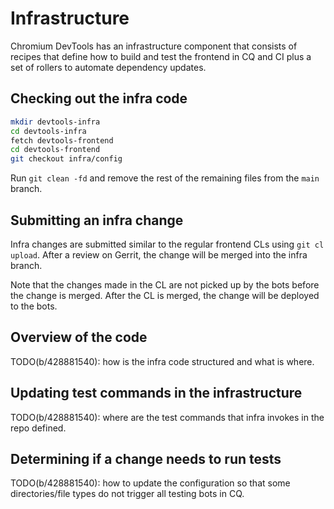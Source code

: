 # Infrastructure

Chromium DevTools has an infrastructure component that consists of
recipes that define how to build and test the frontend in CQ and CI
plus a set of rollers to automate dependency updates.

## Checking out the infra code

```bash
mkdir devtools-infra
cd devtools-infra
fetch devtools-frontend
cd devtools-frontend
git checkout infra/config
```

Run `git clean -fd` and remove the rest of the remaining files from the `main`
branch.

## Submitting an infra change

Infra changes are submitted similar to the regular frontend CLs using `git cl
upload`. After a review on Gerrit, the change will be merged into the infra
branch.

Note that the changes made in the CL are not picked up by the bots before the
change is merged. After the CL is merged, the change will be deployed to the
bots.

## Overview of the code

TODO(b/428881540): how is the infra code structured and what is where.

## Updating test commands in the infrastructure

TODO(b/428881540): where are the test commands that infra invokes in the repo defined.

## Determining if a change needs to run tests

TODO(b/428881540): how to update the configuration so that some
directories/file types do not trigger all testing bots in CQ.
